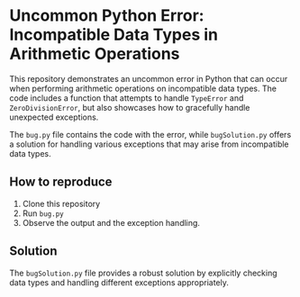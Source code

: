 # Uncommon Python Error: Incompatible Data Types in Arithmetic Operations

This repository demonstrates an uncommon error in Python that can occur when performing arithmetic operations on incompatible data types.  The code includes a function that attempts to handle `TypeError` and `ZeroDivisionError`, but also showcases how to gracefully handle unexpected exceptions.

The `bug.py` file contains the code with the error, while `bugSolution.py` offers a solution for handling various exceptions that may arise from incompatible data types.

## How to reproduce
1. Clone this repository
2. Run `bug.py`
3. Observe the output and the exception handling.

## Solution
The `bugSolution.py` file provides a robust solution by explicitly checking data types and handling different exceptions appropriately.